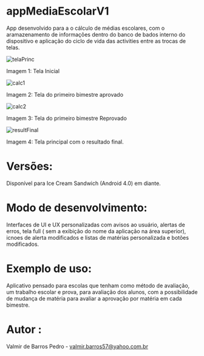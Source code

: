 # appMediaEscolarV1

App desenvolvido para a o cálculo de médias escolares, 
com o aramazenamento de informações dentro do banco de bados interno do dispositivo e aplicação do ciclo de vida das activities entre as trocas de telas.

![telaPrinc](https://user-images.githubusercontent.com/48802923/68517470-7ae57800-0266-11ea-821c-054b7be8fbab.png)

Imagem 1: Tela Inicial

![calc1](https://user-images.githubusercontent.com/48802923/68517468-7ae57800-0266-11ea-964f-f6dc8527532f.jpeg)

Imagem 2: Tela do primeiro bimestre aprovado 

![calc2](https://user-images.githubusercontent.com/48802923/68517469-7ae57800-0266-11ea-9c21-0d240504a772.jpeg)

Imagem 3: Tela do primeiro bimestre Reprovado
 
![resultFinal](https://user-images.githubusercontent.com/48802923/68517472-7b7e0e80-0266-11ea-8775-83ea04f0d10b.jpeg)

Imagem 4: Tela principal com o resultado final. 

# Versões:

 Disponível para Ice Cream Sandwich (Android 4.0) em diante.
 
# Modo de desenvolvimento:

Interfaces de UI e UX personalizadas com avisos ao usuário, alertas de erros, tela full ( sem a exibição do nome da aplicação na área superior), icnoes de alerta modificados e listas de matérias personalizada e botões modificados.

# Exemplo de uso:

Aplicativo pensado para escolas que tenham como método de avaliação, um trabalho escolar e prova, para avaliação dos 
alunos, com a possibilidade de mudança de matéria para avaliar a aprovação por matéria em cada bimestre.

# Autor :

Valmir de Barros Pedro -  valmir.barros57@yahoo.com.br
